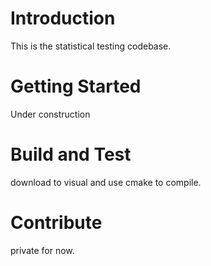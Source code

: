 # Introduction
This is the statistical testing codebase.

# Getting Started
Under construction
# Build and Test
download to visual and use cmake to compile.

# Contribute
private for now.

